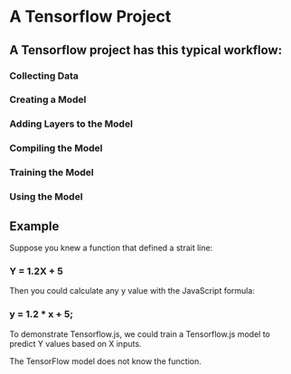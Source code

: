 # A Tensorflow Project
## A Tensorflow project has this typical workflow:
### Collecting Data
### Creating a Model
### Adding Layers to the Model
### Compiling the Model
### Training the Model
### Using the Model

## Example
Suppose you knew a function that defined a strait line:

### Y = 1.2X + 5

Then you could calculate any y value with the JavaScript formula:

### y = 1.2 * x + 5;

To demonstrate Tensorflow.js, we could train a Tensorflow.js model to predict Y values based on X inputs.

The TensorFlow model does not know the function.
